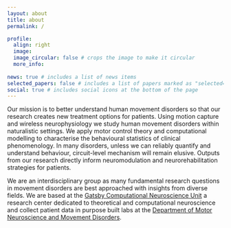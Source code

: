 ```yaml
---
layout: about
title: about
permalink: /

profile:
  align: right
  image: 
  image_circular: false # crops the image to make it circular
  more_info: 
 
news: true # includes a list of news items
selected_papers: false # includes a list of papers marked as "selected={true}"
social: true # includes social icons at the bottom of the page
---
```


Our mission is to better understand human movement disorders so that our research creates new treatment options for patients. Using motion capture and wireless neurophysiology we study human movement disorders within naturalistic settings.  We apply motor control theory and computational modelling to characterise the behavioural statistics of clinical phenomenology. In many disorders, unless we can reliably quantify and understand behaviour, circuit-level mechanism will remain elusive. Outputs from our research directly inform neuromodulation and neurorehabilitation strategies for patients.

We are an interdisciplinary group as many fundamental research questions in movement disorders are best approached with insights from diverse fields. We are based at the [Gatsby Computational Neuroscience Unit](https://www.ucl.ac.uk/gatsby/gatsby-computational-neuroscience-unit) a research center dedicated to theoretical and computational neuroscience and collect patient data in purpose built labs at the [Department of Motor Neuroscience and Movement Disorders](https://www.ucl.ac.uk/ion/research/research-departments/department-clinical-and-movement-neurosciences).

